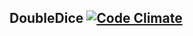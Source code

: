 ## DoubleDice [![Code Climate](https://codeclimate.com/github/carpodaster/double_dice/badges/gpa.svg)](https://codeclimate.com/github/carpodaster/double_dice)
